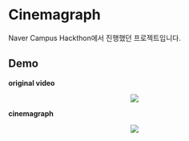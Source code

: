 # Cinemagraph
Naver Campus Hackthon에서 진행했던 프로젝트입니다.

## Demo
<b> original video </b>  
<p align="center"> <img src ="./demo/origin.gif"><p>

<b> cinemagraph </b>
<p align="center"> <img src ="./demo/demo.gif"><p>
 
